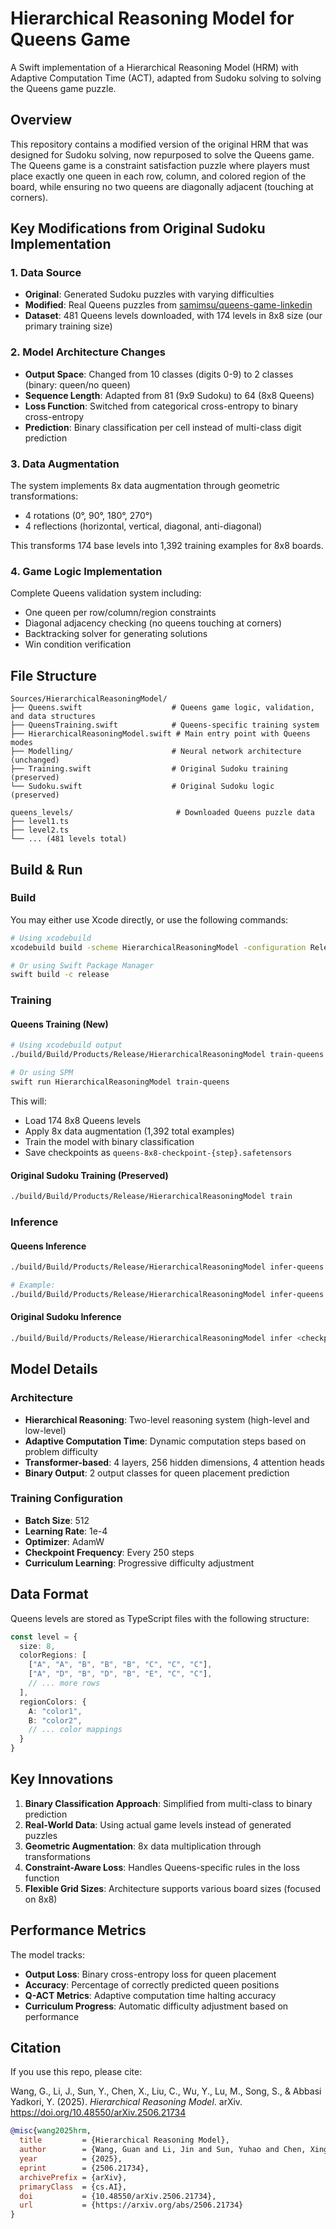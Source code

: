 # Hierarchical Reasoning Model for Queens Game

A Swift implementation of a Hierarchical Reasoning Model (HRM) with Adaptive Computation Time (ACT), adapted from Sudoku solving to solving the Queens game puzzle.

## Overview

This repository contains a modified version of the original HRM that was designed for Sudoku solving, now repurposed to solve the Queens game. The Queens game is a constraint satisfaction puzzle where players must place exactly one queen in each row, column, and colored region of the board, while ensuring no two queens are diagonally adjacent (touching at corners).

## Key Modifications from Original Sudoku Implementation

### 1. **Data Source**
- **Original**: Generated Sudoku puzzles with varying difficulties
- **Modified**: Real Queens puzzles from [samimsu/queens-game-linkedin](https://github.com/samimsu/queens-game-linkedin)
- **Dataset**: 481 Queens levels downloaded, with 174 levels in 8x8 size (our primary training size)

### 2. **Model Architecture Changes**
- **Output Space**: Changed from 10 classes (digits 0-9) to 2 classes (binary: queen/no queen)
- **Sequence Length**: Adapted from 81 (9x9 Sudoku) to 64 (8x8 Queens)
- **Loss Function**: Switched from categorical cross-entropy to binary cross-entropy
- **Prediction**: Binary classification per cell instead of multi-class digit prediction

### 3. **Data Augmentation**
The system implements 8x data augmentation through geometric transformations:
- 4 rotations (0°, 90°, 180°, 270°)
- 4 reflections (horizontal, vertical, diagonal, anti-diagonal)

This transforms 174 base levels into 1,392 training examples for 8x8 boards.

### 4. **Game Logic Implementation**
Complete Queens validation system including:
- One queen per row/column/region constraints
- Diagonal adjacency checking (no queens touching at corners)
- Backtracking solver for generating solutions
- Win condition verification

## File Structure

```
Sources/HierarchicalReasoningModel/
├── Queens.swift                    # Queens game logic, validation, and data structures
├── QueensTraining.swift            # Queens-specific training system
├── HierarchicalReasoningModel.swift # Main entry point with Queens modes
├── Modelling/                      # Neural network architecture (unchanged)
├── Training.swift                  # Original Sudoku training (preserved)
└── Sudoku.swift                    # Original Sudoku logic (preserved)

queens_levels/                       # Downloaded Queens puzzle data
├── level1.ts
├── level2.ts
└── ... (481 levels total)
```

## Build & Run

### Build
You may either use Xcode directly, or use the following commands:

```bash
# Using xcodebuild
xcodebuild build -scheme HierarchicalReasoningModel -configuration Release -destination 'platform=OS X' -derivedDataPath ./build

# Or using Swift Package Manager
swift build -c release
```

### Training

#### Queens Training (New)
```bash
# Using xcodebuild output
./build/Build/Products/Release/HierarchicalReasoningModel train-queens

# Or using SPM
swift run HierarchicalReasoningModel train-queens
```

This will:
- Load 174 8x8 Queens levels
- Apply 8x data augmentation (1,392 total examples)
- Train the model with binary classification
- Save checkpoints as `queens-8x8-checkpoint-{step}.safetensors`

#### Original Sudoku Training (Preserved)
```bash
./build/Build/Products/Release/HierarchicalReasoningModel train
```

### Inference

#### Queens Inference
```bash
./build/Build/Products/Release/HierarchicalReasoningModel infer-queens <checkpoint-path> <level-file>

# Example:
./build/Build/Products/Release/HierarchicalReasoningModel infer-queens queens-8x8-checkpoint-250.safetensors queens_levels/level1.ts
```

#### Original Sudoku Inference
```bash
./build/Build/Products/Release/HierarchicalReasoningModel infer <checkpoint-path> <difficulty>
```

## Model Details

### Architecture
- **Hierarchical Reasoning**: Two-level reasoning system (high-level and low-level)
- **Adaptive Computation Time**: Dynamic computation steps based on problem difficulty
- **Transformer-based**: 4 layers, 256 hidden dimensions, 4 attention heads
- **Binary Output**: 2 output classes for queen placement prediction

### Training Configuration
- **Batch Size**: 512
- **Learning Rate**: 1e-4
- **Optimizer**: AdamW
- **Checkpoint Frequency**: Every 250 steps
- **Curriculum Learning**: Progressive difficulty adjustment

## Data Format

Queens levels are stored as TypeScript files with the following structure:
```typescript
const level = {
  size: 8,
  colorRegions: [
    ["A", "A", "B", "B", "B", "C", "C", "C"],
    ["A", "D", "B", "D", "B", "E", "C", "C"],
    // ... more rows
  ],
  regionColors: {
    A: "color1",
    B: "color2",
    // ... color mappings
  }
}
```

## Key Innovations

1. **Binary Classification Approach**: Simplified from multi-class to binary prediction
2. **Real-World Data**: Using actual game levels instead of generated puzzles
3. **Geometric Augmentation**: 8x data multiplication through transformations
4. **Constraint-Aware Loss**: Handles Queens-specific rules in the loss function
5. **Flexible Grid Sizes**: Architecture supports various board sizes (focused on 8x8)

## Performance Metrics

The model tracks:
- **Output Loss**: Binary cross-entropy loss for queen placement
- **Accuracy**: Percentage of correctly predicted queen positions
- **Q-ACT Metrics**: Adaptive computation time halting accuracy
- **Curriculum Progress**: Automatic difficulty adjustment based on performance

## Citation

If you use this repo, please cite:

Wang, G., Li, J., Sun, Y., Chen, X., Liu, C., Wu, Y., Lu, M., Song, S., & Abbasi Yadkori, Y. (2025). *Hierarchical Reasoning Model*. arXiv. https://doi.org/10.48550/arXiv.2506.21734

```bibtex
@misc{wang2025hrm,
  title         = {Hierarchical Reasoning Model},
  author        = {Wang, Guan and Li, Jin and Sun, Yuhao and Chen, Xing and Liu, Changling and Wu, Yue and Lu, Meng and Song, Sen and Abbasi Yadkori, Yasin},
  year          = {2025},
  eprint        = {2506.21734},
  archivePrefix = {arXiv},
  primaryClass  = {cs.AI},
  doi           = {10.48550/arXiv.2506.21734},
  url           = {https://arxiv.org/abs/2506.21734}
}
```
